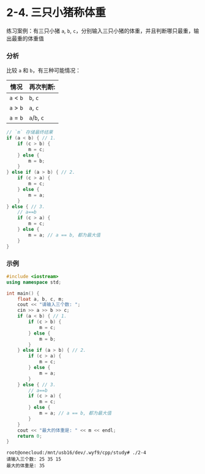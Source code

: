 # 2-4. 三只小猪称体重

练习案例：有三只小猪 `a`, `b`, `c`，分别输入三只小猪的体重，并且判断哪只最重，输出最重的体重值

### 分析

比较 `a` 和 `b`，有三种可能情况：

| 情况      | 再次判断:    |
| --------- | ------------ |
| `a` < `b` | `b`, `c`     |
| `a` > `b` | `a`, `c`     |
| `a` = `b` | `a`/`b`, `c` |

```cpp
// `m` 存储最终结果
if (a < b) { // 1.
    if (c > b) {
        m = c;
    } else {
        m = b;
    }
} else if (a > b) { // 2.
    if (c > a) {
        m = c;
    } else {
        m = a;
    }
} else { // 3.
    // a==b
    if (c > a) {
        m = c;
    } else {
        m = a; // a == b, 都为最大值
    }
}
```

### 示例

```cpp
#include <iostream>
using namespace std;

int main() {
    float a, b, c, m;
    cout << "请输入三个数: ";
    cin >> a >> b >> c;
    if (a < b) { // 1.
        if (c > b) {
            m = c;
        } else {
            m = b;
        }
    } else if (a > b) { // 2.
        if (c > a) {
            m = c;
        } else {
            m = a;
        }
    } else { // 3.
        // a==b
        if (c > a) {
            m = c;
        } else {
            m = a; // a == b, 都为最大值
        }
    }
    cout << "最大的体重是: " << m << endl;
    return 0;
}
```

```output
root@onecloud:/mnt/usb16/dev/.wyf9/cpp/study# ./2-4
请输入三个数: 25 35 15
最大的体重是: 35
```